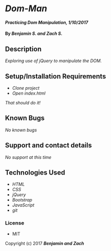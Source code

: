 # _Dom-Man_

#### _Practicing Dom Manipulation, 1/10/2017_

#### By _**Benjamin S. and Zach S.**_

## Description

_Exploring use of jQuery to manipulate the DOM._

## Setup/Installation Requirements

* _Clone project_
* _Open index.html_

_That should do it!_

## Known Bugs

_No known bugs_

## Support and contact details

_No support at this time_

## Technologies Used

* _HTML_
* _CSS_
* _jQuery_
* _Bootstrap_
* _JavaScript_
* _git_

### License

* MIT

Copyright (c) 2017 **_Benjamin and Zach_**
